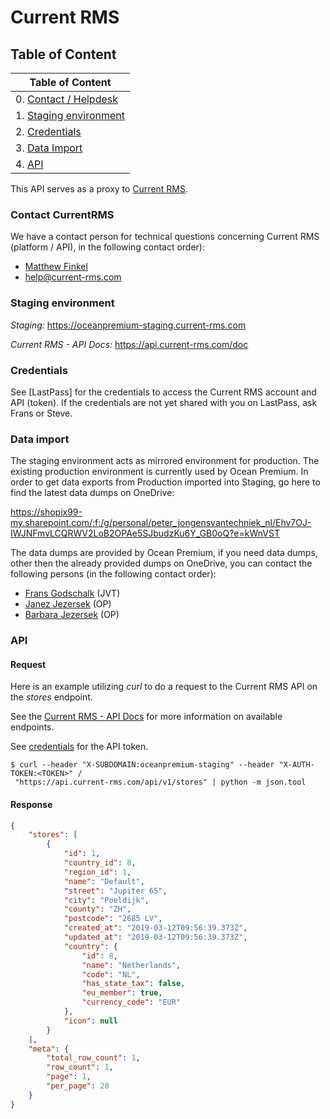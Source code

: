 # Current RMS

## Table of Content

| Table of Content                                                             |
|------------------------------------------------------------------------------|
| 0. [Contact / Helpdesk](#markdown-header-contact-currentrms)                 |
| 1. [Staging environment](#markdown-header-staging-environment)               |
| 2. [Credentials](#markdown-header-credentials)                       |
| 3. [Data Import](#markdown-header-data-import)                               |
| 4. [API](#markdown-header-api)                                               |

This API serves as a proxy to [Current RMS](https://current-rms.com).

### Contact CurrentRMS

We have a contact person for technical questions concerning Current RMS (platform / API), in the following contact order):

- [Matthew Finkel](mailto:matthew.finkel@current-rms.com)
- [help@current-rms.com](mailto:help@current-rms.com)

### Staging environment

*Staging:* https://oceanpremium-staging.current-rms.com

*Current RMS - API Docs:* https://api.current-rms.com/doc

### Credentials

See [LastPass] for the credentials to access the Current RMS account and API (token).
If the credentials are not yet shared with you on LastPass, ask Frans or Steve.

### Data import

The staging environment acts as mirrored environment for production. The existing production environment is currently used by Ocean Premium. In order to get data exports from Production imported into Staging, go here to find the latest data dumps on OneDrive:

https://shopix99-my.sharepoint.com/:f:/g/personal/peter_jongensvantechniek_nl/Ehv7OJ-IWJNFmvLCQRWV2LoB2OPAe5SJbudzKu6Y_GB0oQ?e=kWnVST

The data dumps are provided by Ocean Premium, if you need data dumps, other then the already provided dumps on OneDrive, you can contact the following persons (in the following contact order):

- [Frans Godschalk](mailto:frans@jongensvantechniek.nl) (JVT)
- [Janez Jezersek](mailto:jj@oceanpremium.com) (OP)
- [Barbara Jezersek](mailto:barbara@oceanpremium.com) (OP)

### API 

#### Request
Here is an example utilizing _curl_ to do a request to the Current RMS API on the _stores_  endpoint.

See the [Current RMS - API Docs](https://api.current-rms.com/doc) for more information on available endpoints.

See [credentials](#markdown-header-credentials) for the API token.

```shell
$ curl --header "X-SUBDOMAIN:oceanpremium-staging" --header "X-AUTH-TOKEN:<TOKEN>" /
 "https://api.current-rms.com/api/v1/stores" | python -m json.tool
```

#### Response

```json
{
    "stores": [
        {
            "id": 1,
            "country_id": 8,
            "region_id": 1,
            "name": "Default",
            "street": "Jupiter 65",
            "city": "Poeldijk",
            "county": "ZH",
            "postcode": "2685 LV",
            "created_at": "2019-03-12T09:56:39.373Z",
            "updated_at": "2019-03-12T09:56:39.373Z",
            "country": {
                "id": 8,
                "name": "Netherlands",
                "code": "NL",
                "has_state_tax": false,
                "eu_member": true,
                "currency_code": "EUR"
            },
            "icon": null
        }
    ],
    "meta": {
        "total_row_count": 1,
        "row_count": 1,
        "page": 1,
        "per_page": 20
    }
}
```